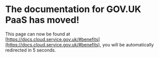 # The documentation for GOV.UK PaaS has moved!
This page can now be found at [https://docs.cloud.service.gov.uk/#benefits](https://docs.cloud.service.gov.uk/#benefits), you will be automatically redirected in 5 seconds.